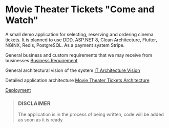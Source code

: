 # Movie Theater Tickets "**Come and Watch**" 

A small demo application for selecting, reserving and ordering cinema tickets.
It is planned to use DDD, ASP.NET 8, Clean Architecture, Flutter, NGINX, Redis, PostgreSQL. As a payment system Stripe.


General business and custom requirements that we may receive from businesses
[Business Requirement](docs/BusinessRequirement.md)

General architectural vision of the system
[IT Architecture Vision](docs/ITArchitectureVision.md)

Detailed application architecture
[Movie Theater Tickets Architecture](docs/MovieTheaterTicketsArchitecture.md)

[Deployment](docs/Deployment.md)

>### DISCLAIMER
>
>The application is in the process of being written, code will be added as soon as it is ready
>



